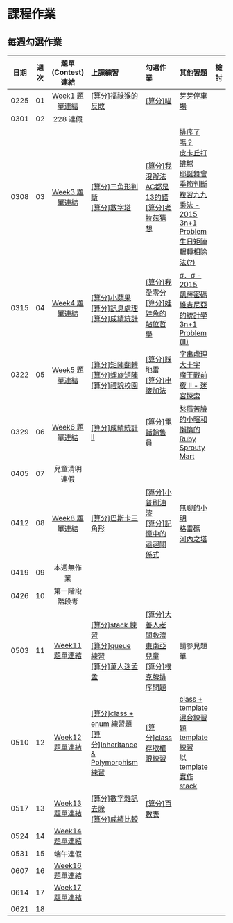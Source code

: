 # 課程作業

## 每週勾選作業

| 日期 | 週次 | 題單 (Contest) 連結 | 上課練習                                               | 勾選作業                                                         | 其他習題 | 檢討                             |
| :--: | :--: | :------: | :----------------------------------------------------- | :--------------------------------------------------------------- | :------- | :------------------------------- |
| 0225 | 01 | [Week1 題單連結][wk1-contest] | [[算分]福祿猴的反敗][sprout-289] | [[算分]喵][sprout-287] | [芽芽停車場][sprout-515] |   |
| 0301 | 02 | 228 連假 | |  |  |   |
| 0308 | 03 | [Week3 題單連結][wk3-contest] | [[算分]三角形判斷][sprout-453] <br> [[算分]數字塔][sprout-564] | [[算分]我沒辦法AC都是13的錯][sprout-398] <br> [[算分]考拉茲猜想][sprout-428] | [排序了嗎？][sprout-776] <br> [皮卡丘打排球][sprout-660] <br> [耶誕舞會][sprout-592] <br> [季節判斷][sprout-189] <br> [複習九九乘法 - 2015][sprout-187] <br> [3n+1 Problem][sprout-201] <br> [生日矩陣][sprout-658] <br> [輾轉相除法(?)][sprout-681] |   |
| 0315 | 04 | [Week4 題單連結][wk4-contest] | [[算分]小蘋果][sprout-448] <br> [[算分]訊息處理][sprout-655] <br> [[算分]成績統計][sprout-207] | [[算分]我愛零分][sprout-264] <br> [[算分]娃娃魚的站位哲學][sprout-407] | [σ．σ - 2015][sprout-190] <br> [凱薩密碼][sprout-198] <br> [維吉尼亞的統計學][sprout-574] <br> [3n+1 Problem (II)][sprout-206] |   |
| 0322 | 05 | [Week5 題單連結][wk5-contest] | [[算分]矩陣翻轉][sprout-617] <br> [[算分]螺旋矩陣][sprout-588] <br> [[算分]禮貌校園][sprout-388] | [[算分]踩地雷][sprout-195] <br> [[算分]串接加法][sprout-1013] | [字串處理][sprout-656] <br> [大十字][sprout-582] <br> [魔王戰前夜 II - 迷宮探索][sprout-316] | |
| 0329 | 06 |  [Week6 題單連結][wk6-contest] | [[算分]成績統計II][sprout-566] | [[算分]電話銷售員][sprout-333] | [愁眉苦臉的小暄和懶惰的 Ruby][sprout-561] <br> [Sprouty Mart][sprout-585] |   |
| 0405 | 07 | 兒童清明連假 |  |  |   | |
| 0412 | 08 | [Week8 題單連結][wk8-contest] | [[算分]巴斯卡三角形][sprout-319] | [[算分]小普刷油漆][sprout-441] <br> [[算分]記憶中的遞迴關係式][sprout-1024] | [無聊的小明][sprout-645] <br> [格雷碼][sprout-1025] <br> [河內之塔][sprout-140]  |  |
| 0419 | 09 | 本週無作業 | |  |  |   |
| 0426 | 10 | 第一階段階段考 | |  |  |   |
| 0503 | 11 | [Week11 題單連結][wk11-contest] | [[算分]stack 練習][sprout-35] <br> [[算分]queue 練習][sprout-36] <br> [[算分]萬人迷孟孟][sprout-766] | [[算分]大善人老闆救濟東南亞兒童][sprout-18] <br> [[算分]撲克牌排序問題][sprout-605] | 請參見題單 | |
| 0510 | 12 | [Week12 題單連結][wk12-contest] | [[算分]class + enum 練習題][sprout-1047] <br> [[算分]Inheritance & Polymorphism 練習][sprout-1048] | [[算分]class存取權限練習][sprout-446] | [class + template 混合練習題][sprout-447] <br> [template練習][sprout-446] <br> [以template實作stack][sprout-393] |   |
| 0517 | 13 | [Week13 題單連結][wk13-contest] | [[算分]數字雜訊去除][sprout-1050] <br> [[算分]成績比較][sprout-1051] |   [[算分]百數表][sprout-1049] | |   |
| 0524 | 14 | [Week14 題單連結][wk14-contest] | |  |  |   |
| 0531 | 15 | 端午連假 |  |  |   | |
| 0607 | 16 | [Week16 題單連結][wk16-contest] | |  |  |   |
| 0614 | 17 | [Week17 題單連結][wk17-contest] | |  |  |   |
| 0621 | 18 |  | |  |  |   |

<!-- Week 1 -->
[wk1-contest]: https://tioj.sprout.tw/contests/2
[sprout-289]: https://tioj.sprout.tw/contests/2/problems/259
[sprout-287]: https://tioj.sprout.tw/contests/2/problems/257
[sprout-515]: https://tioj.sprout.tw/contests/2/problems/515

<!-- Week 3 -->
[wk3-contest]: https://tioj.sprout.tw/contests/6
[sprout-453]: https://tioj.sprout.tw/contests/6/problems/453
[sprout-398]: https://tioj.sprout.tw/contests/6/problems/398
[sprout-776]: https://tioj.sprout.tw/contests/6/problems/776
[sprout-660]: https://tioj.sprout.tw/contests/6/problems/660
[sprout-592]: https://tioj.sprout.tw/contests/6/problems/592
[sprout-189]: https://tioj.sprout.tw/contests/6/problems/189
[sprout-564]: https://tioj.sprout.tw/contests/6/problems/564
[sprout-428]: https://tioj.sprout.tw/contests/6/problems/428
[sprout-187]: https://tioj.sprout.tw/contests/6/problems/187
[sprout-201]: https://tioj.sprout.tw/contests/6/problems/201
[sprout-658]: https://tioj.sprout.tw/contests/6/problems/658
[sprout-681]: https://tioj.sprout.tw/contests/6/problems/681

<!-- Week 4 -->
[wk4-contest]: https://tioj.sprout.tw/contests/12
[sprout-448]: https://tioj.sprout.tw/contests/12/problems/448
[sprout-655]: https://tioj.sprout.tw/contests/12/problems/655
[sprout-264]: https://tioj.sprout.tw/contests/12/problems/264
[sprout-207]: https://tioj.sprout.tw/contests/12/problems/207
[sprout-190]: https://tioj.sprout.tw/contests/12/problems/190
[sprout-198]: https://tioj.sprout.tw/contests/12/problems/198
[sprout-574]: https://tioj.sprout.tw/contests/12/problems/574
[sprout-407]: https://tioj.sprout.tw/contests/12/problems/407
[sprout-206]: https://tioj.sprout.tw/contests/12/problems/206

<!-- Week 5 -->
[wk5-contest]: https://tioj.sprout.tw/contests/14
[sprout-617]: https://tioj.sprout.tw/contests/14/problems/617
[sprout-588]: https://tioj.sprout.tw/contests/14/problems/588
[sprout-195]: https://tioj.sprout.tw/contests/14/problems/195
[sprout-582]: https://tioj.sprout.tw/contests/14/problems/582
[sprout-316]: https://tioj.sprout.tw/contests/14/problems/316
[sprout-388]: https://tioj.sprout.tw/contests/14/problems/388
[sprout-1013]: https://tioj.sprout.tw/contests/14/problems/1013
[sprout-656]: https://tioj.sprout.tw/contests/14/problems/656

<!-- Week 6 -->
[wk6-contest]: https://tioj.sprout.tw/contests/17
[sprout-566]: https://tioj.sprout.tw/contests/17/problems/566
[sprout-333]: https://tioj.sprout.tw/contests/17/problems/333
[sprout-561]: https://tioj.sprout.tw/contests/17/problems/561
[sprout-585]: https://tioj.sprout.tw/contests/17/problems/585

<!-- Week 8 -->
[wk8-contest]: https://tioj.sprout.tw/contests/19
[sprout-319]: https://tioj.sprout.tw/contests/19/problems/319
[sprout-441]: https://tioj.sprout.tw/contests/19/problems/441
[sprout-1024]: https://tioj.sprout.tw/contests/19/problems/1024
[sprout-645]: https://tioj.sprout.tw/contests/19/problems/645
[sprout-1025]: https://tioj.sprout.tw/contests/19/problems/1025
[sprout-140]: https://tioj.sprout.tw/contests/19/problems/140

<!-- Week 11-->
[wk11-contest]: https://tioj.sprout.tw/contests/25
[sprout-35]: https://tioj.sprout.tw/contests/25/problems/35
[sprout-36]: https://tioj.sprout.tw/contests/25/problems/36
[sprout-766]: https://tioj.sprout.tw/contests/25/problems/766
[sprout-18]: https://tioj.sprout.tw/contests/25/problems/18
[sprout-605]: https://tioj.sprout.tw/contests/25/problems/605

<!-- Week 12-->
[wk12-contest]: https://tioj.sprout.tw/contests/27
[sprout-1047]: https://tioj.sprout.tw/contests/27/problems/1047
[sprout-1048]: https://tioj.sprout.tw/contests/27/problems/1048
[sprout-446]: https://tioj.sprout.tw/contests/27/problems/446
[sprout-447]: https://tioj.sprout.tw/contests/27/problems/447
[sprout-445]: https://tioj.sprout.tw/contests/27/problems/445
[sprout-393]: https://tioj.sprout.tw/contests/27/problems/393

<!-- Week 13-->
[wk13-contest]: https://tioj.sprout.tw/contests/29
[sprout-1049]: https://tioj.sprout.tw/contests/29/problems/1049
[sprout-1050]: https://tioj.sprout.tw/contests/29/problems/1050
[sprout-1051]: https://tioj.sprout.tw/contests/29/problems/1051

<!-- Week 14-->
[wk14-contest]: https://tioj.sprout.tw/contests/31

<!-- Week 16-->
[wk16-contest]: https://tioj.sprout.tw/contests/33

<!-- Week 17-->
[wk17-contest]: https://tioj.sprout.tw/contests/36
